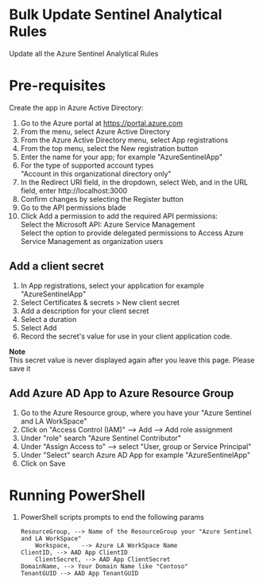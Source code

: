 # Bulk Update Sentinel Analytical Rules
Update all the Azure Sentinel Analytical Rules

# Pre-requisites
Create the app in Azure Active Directory:

1.	Go to the Azure portal at https://portal.azure.com  
2.	From the menu, select Azure Active Directory  
3.	From the Azure Active Directory menu, select App registrations  
4.	From the top menu, select the New registration button  
5.	Enter the name for your app; for example "AzureSentinelApp"   
6.	For the type of supported account types  
	"Account in this organizational directory only"  
7.	In the Redirect URI field, in the dropdown, select Web, and in the URL field, enter http://localhost:3000  
8.	Confirm changes by selecting the Register button   
9.	Go to the API permissions blade  
10.	Click Add a permission to add the required API permissions:  
    Select the Microsoft API: Azure Service Management  
    Select the option to provide delegated permissions to Access Azure Service Management as organization users  

## Add a client secret

1.	In App registrations, select your application for example "AzureSentinelApp"  
2.	Select Certificates & secrets > New client secret  
3.	Add a description for your client secret  
4.	Select a duration  
5.	Select Add  
6.	Record the secret's value for use in your client application code. 

**Note**    
This secret value is never displayed again after you leave this page. Please save it  

## Add Azure AD App to Azure Resource Group

1. Go to the Azure Resource group, where you have your "Azure Sentinel and LA WorkSpace"  
2. Click on "Access Control (IAM)" --> Add --> Add role assignment  
3. Under "role" search "Azure Sentinel Contributor"  
4. Under "Assign Access to" --> select "User, group or Service Principal"  
5. Under "Select" search Azure AD App for example "AzureSentinelApp"  
6. Click on Save  

# Running PowerShell

1.	PowerShell scripts prompts to end the following params
	```
	ResourceGroup, --> Name of the ResourceGroup your "Azure Sentinel and LA WorkSpace"
        Workspace,   --> Azure LA WorkSpace Name
	ClientID, --> AAD App ClientID
        ClientSecret, --> AAD App ClientSecret
	DomainName, --> Your Domain Name like "Contoso"
	TenantGUID --> AAD App TenantGUID
	```
